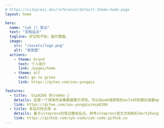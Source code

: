 ```yaml
---
# https://vitepress.dev/reference/default-theme-home-page
layout: home

hero:
  name: "zyk || 笔记"
  text: "文档站点"
  tagline: 好记性不如，敲烂键盘。
  image: 
    src: "/assets/logo.png"
    alt: "背景图"
  actions:
    - theme: brand
      text: 个人简介
      link: /pages/home
    - theme: alt
      text: go to gitee
      link: https://gitee.com/zou-yongqiu

features:
  - title:  Esp8266 的小demo 📖
    details: 这是一个简单的采集数据展示项目。可以在web端获取到axl345陀螺仪或者mpu6050的数据。你可以作为一个功能添加到你的物联网系统或者小程序上。
    link: https://gitee.com/zou-yongqiu/esp8266
  - title: 本站代码仓库 🔜
    details: 基于vitepress的笔记静态站点。参考vitepress官方文档和AlbertZhang的文档网站
    link: https://github.com/zyk-code/zyk-code.github.io
---
```

